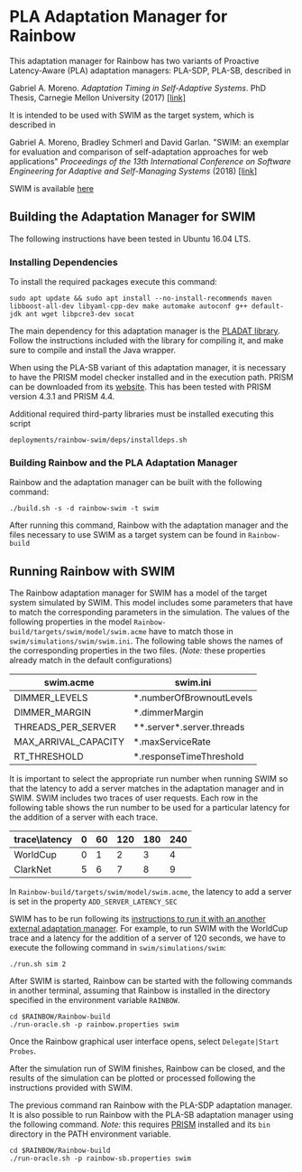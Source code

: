 # PLA Adaptation Manager for Rainbow
This adaptation manager for Rainbow has two variants of Proactive Latency-Aware (PLA) adaptation managers: PLA-SDP, PLA-SB, described in

Gabriel A. Moreno. _Adaptation Timing in Self-Adaptive Systems_. PhD Thesis, Carnegie Mellon University (2017) [[link]](http://works.bepress.com/gabriel_moreno/30/)

It is intended to be used with SWIM as the target system, which is described in

Gabriel A. Moreno, Bradley Schmerl and David Garlan. "SWIM: an exemplar for evaluation and comparison of self-adaptation approaches for web applications" _Proceedings of the 13th International Conference on Software Engineering for Adaptive and Self-Managing Systems_ (2018) [[link]](http://works.bepress.com/gabriel_moreno/35/)

SWIM is available [here](https://github.com/cps-sei/swim)

## Building the Adaptation Manager for SWIM
The following instructions have been tested in Ubuntu 16.04 LTS.

### Installing Dependencies
To install the required packages execute this command:

```
sudo apt update && sudo apt install --no-install-recommends maven libboost-all-dev libyaml-cpp-dev make automake autoconf g++ default-jdk ant wget libpcre3-dev socat
```

The main dependency for this adaptation manager is the [PLADAT library](https://github.com/cps-sei/pladapt). Follow the instructions included with the library for compiling it, and make sure to compile and install the Java wrapper.

When using the PLA-SB variant of this adaptation manager, it is necessary to have the PRISM model checker installed and in the execution path. PRISM can be downloaded from its [website](http://www.prismmodelchecker.org/). This has been tested with PRISM version 4.3.1 and PRISM 4.4.

Additional required third-party libraries must be installed executing this script

```
deployments/rainbow-swim/deps/installdeps.sh
```

### Building Rainbow and the PLA Adaptation Manager
Rainbow and the adaptation manager can be built with the following command:

```
./build.sh -s -d rainbow-swim -t swim
```

After running this command, Rainbow with the adaptation manager and the files necessary to use SWIM as a target system can be found in `Rainbow-build`

## Running Rainbow with SWIM
The Rainbow adaptation manager for SWIM has a model of the target system simulated by SWIM.
This model includes some parameters that have to match the corresponding parameters in the simulation.
The values of the following properties in the model `Rainbow-build/targets/swim/model/swim.acme` have to match those in `swim/simulations/swim/swim.ini`. The following table shows the names of the corresponding properties in the two files. (*Note:* these properties already match in the default configurations)

| swim.acme              | swim.ini                     |
| ---------------------- | ---------------------------- |
| DIMMER\_LEVELS         | \*.numberOfBrownoutLevels    |
| DIMMER\_MARGIN         | \*.dimmerMargin              |
| THREADS\_PER\_SERVER   | \*\*.server\*.server.threads |
| MAX\_ARRIVAL\_CAPACITY | \*.maxServiceRate            |
| RT\_THRESHOLD          | \*.responseTimeThreshold     |


It is important to select the appropriate run number when running SWIM so that the latency to add a server matches in the adaptation manager and in SWIM. SWIM includes two traces of user requests. Each row in the following table shows the run number to be used for a particular latency for the addition of a server with each trace.

| trace\latency |   0 |  60 | 120 | 180 | 240 |
| ------------- | --- | --- | --- | --- | --- |        
| WorldCup      |   0 |   1 |   2 |   3 |   4 |
| ClarkNet      |   5 |   6 |   7 |   8 |   9 |

In `Rainbow-build/targets/swim/model/swim.acme`, the latency to add a server is set in the property `ADD_SERVER_LATENCY_SEC`

SWIM has to be run following its [instructions to run it with an another external adaptation manager](https://github.com/cps-sei/swim#how-to-run-simulation-with-another-external-adaptation-manager). For example, to run SWIM with the WorldCup trace and a latency for the addition of a server of 120 seconds, we have to execute the following command in `swim/simulations/swim`:

```
./run.sh sim 2
```
After SWIM is started, Rainbow can be started with the following commands in another terminal, assuming that Rainbow is installed in the directory specified in the environment variable `RAINBOW`.

```
cd $RAINBOW/Rainbow-build
./run-oracle.sh -p rainbow.properties swim
```
Once the Rainbow graphical user interface opens, select `Delegate|Start Probes`.

After the simulation run of SWIM finishes, Rainbow can be closed, and the results of the simulation can be plotted or processed following the instructions provided with SWIM.

The previous command ran Rainbow with the PLA-SDP adaptation manager. It is also possible to run Rainbow with the PLA-SB adaptation manager using the following command. *Note:* this requires [PRISM](http://www.prismmodelchecker.org/) installed and its `bin` directory in the PATH environment variable.

```
cd $RAINBOW/Rainbow-build
./run-oracle.sh -p rainbow-sb.properties swim
```

